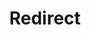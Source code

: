 ﻿---
layout: src/layouts/Redirect.astro
title: Redirect
redirect: https://octopus.com/docs/deployments/aws/permissions/index
pubDate:  2023-01-01
navSearch: false
navSitemap: false
navMenu: false
---
